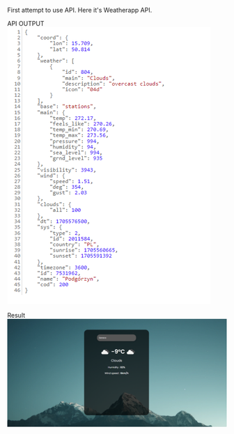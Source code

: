 First attempt to use API.
Here it's Weatherapp API.


API OUTPUT
![Interface](https://github.com/Groinkb/APIrepos/blob/main/Weatherapp/images/ImageRDME.png)



Result
![Interface](https://github.com/Groinkb/APIrepos/blob/main/Weatherapp/images/rdme.png)


